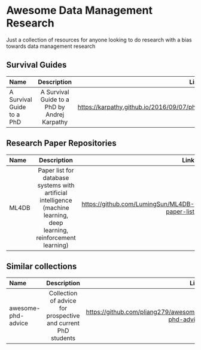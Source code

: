 # Awesome Data Management Research

Just a collection of resources for anyone looking to do research with a bias towards data management research

## Survival Guides
| Name |  Description  | Link |
|:-----|:--------:|------:|
| A Survival Guide to a PhD | A Survival Guide to a PhD by Andrej Karpathy | https://karpathy.github.io/2016/09/07/phd/ |

## Research Paper Repositories
| Name |  Description  | Link |
|:-----|:--------:|------:|
| ML4DB   | Paper list for database systems with artificial intelligence (machine learning, deep learning, reinforcement learning) | https://github.com/LumingSun/ML4DB-paper-list |

## Similar collections
| Name |  Description  | Link |
|:-----|:--------:|------:|
| awesome-phd-advice   | Collection of advice for prospective and current PhD students | https://github.com/pliang279/awesome-phd-advice |


